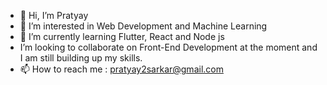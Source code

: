 - 👋 Hi, I’m Pratyay
- 👀 I’m interested in Web Development and Machine Learning
- 🌱 I’m currently learning Flutter, React and Node js
- I’m looking to collaborate on Front-End Development at the moment and I am still building up my skills.
- 📫 How to reach me : pratyay2sarkar@gmail.com

<!---
pratt-sark/pratt-sark is a ✨ special ✨ repository because its `README.md` (this file) appears on your GitHub profile.
You can click the Preview link to take a look at your changes.
--->
